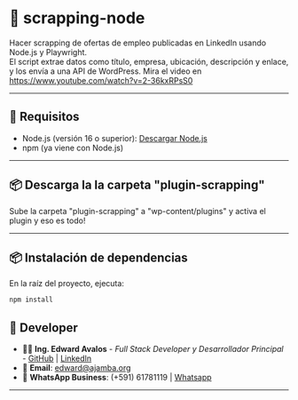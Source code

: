 # 📄 scrapping-node

Hacer scrapping de ofertas de empleo publicadas en LinkedIn usando Node.js y Playwright.  
El script extrae datos como título, empresa, ubicación, descripción y enlace, y los envía a una API de WordPress.
Mira el video en https://www.youtube.com/watch?v=2-36kxRPsS0

---

## 🚀 Requisitos

- Node.js (versión 16 o superior): [Descargar Node.js](https://nodejs.org/)
- npm (ya viene con Node.js)

---

## 📦 Descarga la la carpeta "plugin-scrapping"

Sube la carpeta "plugin-scrapping" a "wp-content/plugins" y activa el plugin y eso es todo!

---

## 📦 Instalación de dependencias

En la raíz del proyecto, ejecuta:

```bash
npm install
```

## 🔣 Developer   

- 👨‍💻 **Ing. Edward Avalos** - *Full Stack Developer y Desarrollador Principal* - [GitHub](https://github.com/kirusiya/) | [LinkedIn](https://www.linkedin.com/in/edward-avalos-severiche/)
- 📧 **Email**: edward@ajamba.org
- 📱 **WhatsApp Business**: (+591) 61781119 | [Whatsapp](https://wa.me/59161781119)
---


